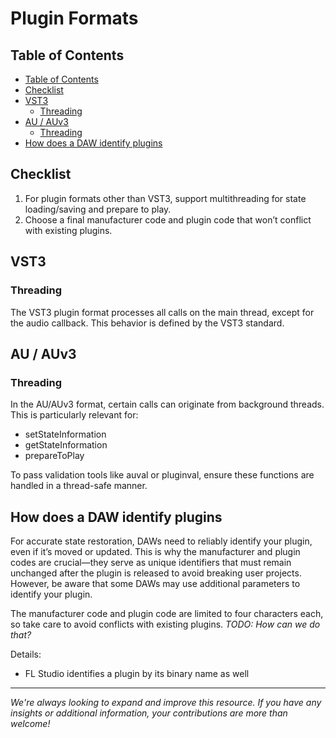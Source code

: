 # Plugin Formats

## Table of Contents
- [Table of Contents](#table-of-contents)
- [Checklist](#checklist)
- [VST3](#vst3)
  - [Threading](#threading)
- [AU / AUv3](#au--auv3)
  - [Threading](#threading-1)
- [How does a DAW identify plugins](#how-does-a-daw-identify-plugins)

## Checklist

1. For plugin formats other than VST3, support multithreading for state loading/saving and prepare to play.
2. Choose a final manufacturer code and plugin code that won’t conflict with existing plugins.

## VST3

### Threading

The VST3 plugin format processes all calls on the main thread, except for the audio callback. This behavior is defined by the VST3 standard.

## AU / AUv3

### Threading

In the AU/AUv3 format, certain calls can originate from background threads. This is particularly relevant for:
- setStateInformation
- getStateInformation
- prepareToPlay

To pass validation tools like auval or pluginval, ensure these functions are handled in a thread-safe manner.

## How does a DAW identify plugins

For accurate state restoration, DAWs need to reliably identify your plugin, even if it’s moved or updated. This is why the manufacturer and plugin codes are crucial—they serve as unique identifiers that must remain unchanged after the plugin is released to avoid breaking user projects. However, be aware that some DAWs may use additional parameters to identify your plugin.

The manufacturer code and plugin code are limited to four characters each, so take care to avoid conflicts with existing plugins. _TODO: How can we do that?_

Details:
- FL Studio identifies a plugin by its binary name as well

______
_We're always looking to expand and improve this resource. If you have any insights or additional information, your contributions are more than welcome!_
